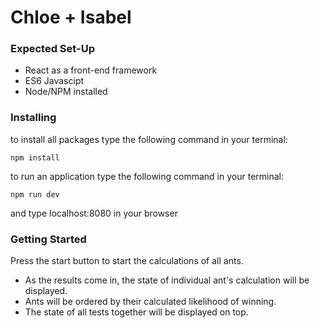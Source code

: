 # Chloe + Isabel


### Expected Set-Up

* React as a front-end framework
* ES6 Javascipt 
* Node/NPM installed

### Installing

to install all packages type the following command in your terminal:

```
npm install
```
to run an application type the following command in your terminal:

```
npm run dev
```
and type localhost:8080 in your browser 


### Getting Started

Press the start button to start the calculations of all ants.
* As the results come in, the state of individual ant's calculation will be displayed.
* Ants will be ordered by their calculated likelihood of winning.
* The state of all tests together will be displayed on top.




